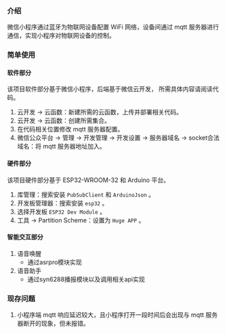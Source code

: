### 介绍
微信小程序通过蓝牙为物联网设备配置 WiFi 网络，设备间通过 mqtt 服务器进行通信，实现小程序对物联网设备的控制。

### 简单使用
#### 软件部分
该项目软件部分基于微信小程序，后端基于微信云开发， 所需具体内容请阅读代码。
> 
1. 云开发 -> 云函数：新建所需的云函数，上传并部署相关代码。
2. 云开发 -> 云函数：创建所需集合。
3. 在代码相关位置修改 mqtt 服务器配置。
4. 微信公众平台 -> 管理 -> 开发管理 -> 开发设置 -> 服务器域名 -> socket合法域名：将 mqtt 服务器地址加入。

#### 硬件部分
该项目硬件部分基于 ESP32-WROOM-32 和 Arduino 平台。
1. 库管理：搜索安装 `PubSubClient` 和 `ArduinoJson` 。
2. 开发板管理器：搜索安装 `esp32` 。
3. 选择开发板 `ESP32 Dev Module` 。
4. 工具 -> Partition Scheme：设置为 `Huge APP` 。

#### 智能交互部分
1. 语音唤醒
   - 通过asrpro模块实现
2. 语音助手
   - 通过syn6288播报模块以及调用相关api实现
### 现存问题
1. 小程序端 mqtt 响应延迟较大，且小程序打开一段时间后会出现与 mqtt 服务器断开的现象，但未报错。
